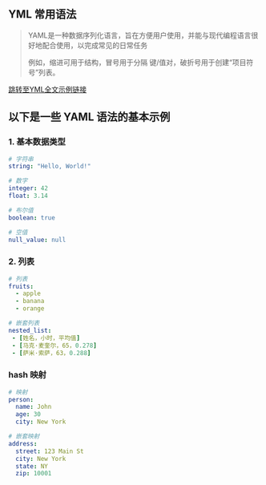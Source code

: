 YML 常用语法
---
> YAML是一种数据序列化语言，旨在方便用户使用，并能与现代编程语言很好地配合使用，以完成常见的日常任务
>
> 例如，缩进可用于结构，冒号用于分隔 键/值对，破折号用于创建“项目符号”列表。
>
[跳转至YML全文示例链接](https://yaml.org/spec/1.2.2/#25-full-length-example)

## 以下是一些 YAML 语法的基本示例
### 1. 基本数据类型
```yml
# 字符串
string: "Hello, World!"

# 数字
integer: 42
float: 3.14

# 布尔值
boolean: true

# 空值
null_value: null
```
### 2. 列表
```yml
# 列表
fruits:
  - apple
  - banana
  - orange

# 嵌套列表
nested_list:
 - [姓名，小时，平均值] 
 - [马克·麦奎尔，65，0.278] 
 - [萨米·索萨，63，0.288]
```
### hash 映射
```yml
# 映射
person:
  name: John
  age: 30
  city: New York

# 嵌套映射
address:
  street: 123 Main St
  city: New York
  state: NY
  zip: 10001
```
